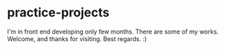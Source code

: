 # practice-projects
I'm in front end developing only few months. There are some of my works. Welcome, and thanks for visiting. Best regards. :)
